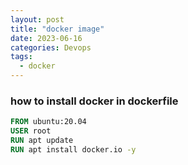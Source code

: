 ```yaml
---
layout: post
title: "docker image"
date: 2023-06-16
categories: Devops
tags:
  - docker
---
```


### how to install docker in dockerfile

```dockerfile
FROM ubuntu:20.04
USER root
RUN apt update
RUN apt install docker.io -y
```
